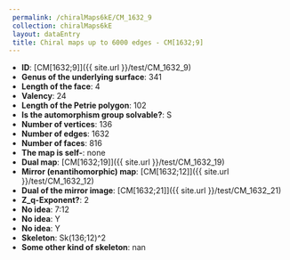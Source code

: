 ```yaml
--- 
 permalink: /chiralMaps6kE/CM_1632_9 
 collection: chiralMaps6kE
 layout: dataEntry
 title: Chiral maps up to 6000 edges - CM[1632;9]
---
```


- **ID**: [CM[1632;9]]({{ site.url }}/test/CM_1632_9)
- **Genus of the underlying surface**: 341
- **Length of the face**: 4
- **Valency**: 24
- **Length of the Petrie polygon**: 102
- **Is the automorphism group solvable?**: S
- **Number of vertices**: 136
- **Number of edges**: 1632
- **Number of faces**: 816
- **The map is self-**: none
- **Dual map**: [CM[1632;19]]({{ site.url }}/test/CM_1632_19)
- **Mirror (enantihomorphic) map**: [CM[1632;12]]({{ site.url }}/test/CM_1632_12)
- **Dual of the mirror image**: [CM[1632;21]]({{ site.url }}/test/CM_1632_21)
- **Z_q-Exponent?**: 2
- **No idea**:  7:12
- **No idea**: Y
- **No idea**: Y
- **Skeleton**: Sk(136;12)^2
- **Some other kind of skeleton**: nan
